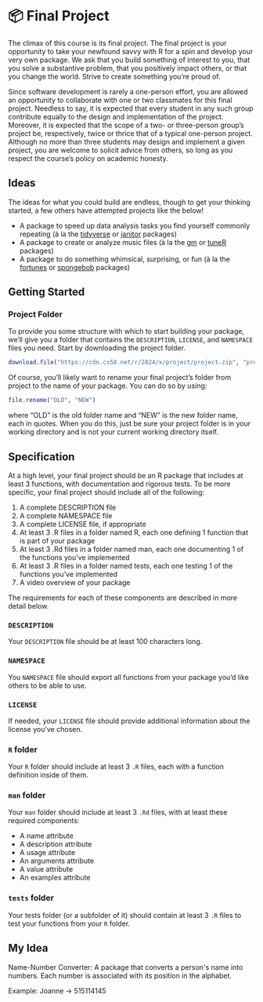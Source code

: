 # 📦 Final Project

The climax of this course is its final project. The final project is your opportunity to take your newfound savvy with R for a spin and develop your very own package. We ask that you build something of interest to you, that you solve a substantive problem, that you positively impact others, or that you change the world. Strive to create something you’re proud of.

Since software development is rarely a one-person effort, you are allowed an opportunity to collaborate with one or two classmates for this final project. Needless to say, it is expected that every student in any such group contribute equally to the design and implementation of the project. Moreover, it is expected that the scope of a two- or three-person group’s project be, respectively, twice or thrice that of a typical one-person project. Although no more than three students may design and implement a given project, you are welcome to solicit advice from others, so long as you respect the course’s policy on academic honesty.

## Ideas

The ideas for what you could build are endless, though to get your thinking started, a few others have attempted projects like the below!

- A package to speed up data analysis tasks you find yourself commonly repeating (à la the [tidyverse](https://www.tidyverse.org/) or [janitor](https://sfirke.github.io/janitor/) packages)
- A package to create or analyze music files (à la the [gm](https://cran.r-project.org/web/packages/gm/vignettes/gm.html) or [tuneR](https://r-forge.r-project.org/projects/tuner/) packages)
- A package to do something whimsical, surprising, or fun (à la the [fortunes](https://cran.r-project.org/web/packages/fortunes/index.html) or [spongebob](https://cran.r-project.org/web/packages/spongebob/index.html) packages)

## Getting Started

### Project Folder

To provide you some structure with which to start building your package, we’ll give you a folder that contains the `DESCRIPTION`, `LICENSE`, and `NAMESPACE` files you need. Start by downloading the project folder.

```r
download.file("https://cdn.cs50.net/r/2024/x/project/project.zip", "project.zip")
```

Of course, you’ll likely want to rename your final project’s folder from project to the name of your package. You can do so by using:

```r
file.rename("OLD", "NEW")
```

where “OLD” is the old folder name and “NEW” is the new folder name, each in quotes. When you do this, just be sure your project folder is in your working directory and is not your current working directory itself.

## Specification

At a high level, your final project should be an R package that includes at least 3 functions, with documentation and rigorous tests. To be more specific, your final project should include all of the following:

1. A complete DESCRIPTION file
2. A complete NAMESPACE file
3. A complete LICENSE file, if appropriate
4. At least 3 .R files in a folder named R, each one defining 1 function that is part of your package
5. At least 3 .Rd files in a folder named man, each one documenting 1 of the functions you’ve implemented
6. At least 3 .R files in a folder named tests, each one testing 1 of the functions you’ve implemented
7. A video overview of your package

The requirements for each of these components are described in more detail below.

### `DESCRIPTION`

Your `DESCRIPTION` file should be at least 100 characters long.

### `NAMESPACE`

You `NAMESPACE` file should export all functions from your package you’d like others to be able to use.

### `LICENSE`

If needed, your `LICENSE` file should provide additional information about the license you’ve chosen.

### `R` folder

Your `R` folder should include at least 3 `.R` files, each with a function definition inside of them.

### `man` folder

Your `man` folder should include at least 3 `.Rd` files, with at least these required components:

- A name attribute
- A description attribute
- A usage attribute
- An arguments attribute
- A value attribute
- An examples attribute

### `tests` folder

Your tests folder (or a subfolder of it) should contain at least 3 `.R` files to test your functions from your `R` folder.

## My Idea

Name-Number Converter: A package that converts a person's name into numbers. Each number is associated with its position in the alphabet.

Example: Joanne $\rightarrow$ 515114145
